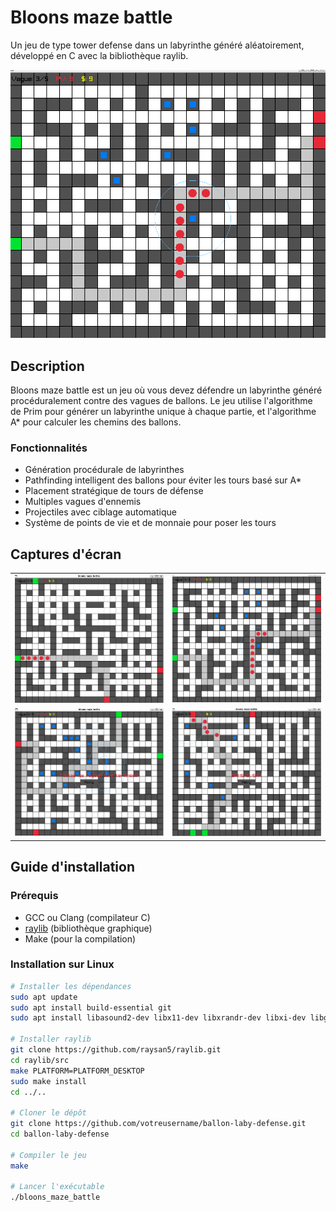 # Bloons maze battle

Un jeu de type tower defense dans un labyrinthe généré aléatoirement, développé en C avec la bibliothèque raylib.

![Screenshot du jeu](Screen_partie.png)

## Description

Bloons maze battle est un jeu où vous devez défendre un labyrinthe généré procéduralement contre des vagues de ballons. Le jeu utilise l'algorithme de Prim pour générer un labyrinthe unique à chaque partie, et l'algorithme A* pour calculer les chemins des ballons.

### Fonctionnalités
- Génération procédurale de labyrinthes
- Pathfinding intelligent des ballons pour éviter les tours basé sur A*
- Placement stratégique de tours de défense
- Multiples vagues d'ennemis
- Projectiles avec ciblage automatique
- Système de points de vie et de monnaie pour poser les tours

## Captures d'écran

<table>
  <tr>
    <td><img src="Screen_debut.png" alt="Début de partie" width="400"/></td>
    <td><img src="Screen_partie.png" alt="Milieu de partie" width="400"/></td>
  </tr>
  <tr>
    <td><img src="Screen_win.png" alt="Win" width="400"/></td>
    <td><img src="Screen_gameover.png" alt="Fin de partie" width="400"/></td>
  </tr>
</table>

## Guide d'installation

### Prérequis
- GCC ou Clang (compilateur C)
- [raylib](https://www.raylib.com/) (bibliothèque graphique)
- Make (pour la compilation)

### Installation sur Linux
```bash
# Installer les dépendances
sudo apt update
sudo apt install build-essential git
sudo apt install libasound2-dev libx11-dev libxrandr-dev libxi-dev libgl1-mesa-dev libglu1-mesa-dev libxcursor-dev libxinerama-dev

# Installer raylib
git clone https://github.com/raysan5/raylib.git
cd raylib/src
make PLATFORM=PLATFORM_DESKTOP
sudo make install
cd ../..

# Cloner le dépôt
git clone https://github.com/votreusername/ballon-laby-defense.git
cd ballon-laby-defense

# Compiler le jeu
make

# Lancer l'exécutable
./bloons_maze_battle
